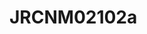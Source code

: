 # JRCNM02102a
<a name="material" />
<script type="application/ld+json">

  {
    "@context": "https://schema.org/",
    "@type": "ChemicalSubstance",
    "http://purl.org/dc/terms/conformsTo":
      {
        "@type": "CreativeWork",
        "@id": "https://bioschemas.org/profiles/ChemicalSubstance/0.4-RELEASE/"
      },
    "@id": "https://egonw.github.io/nanowiki/nanowiki389.html#material",
    "name": "JRCNM02102a",
    "sameAs: "http://127.0.0.1/mediawiki/index.php/Special:URIResolver/JRCNM02102a"
  }
</script>

